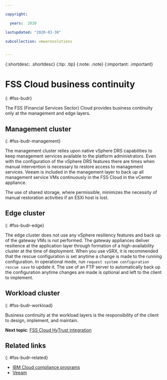 ```yaml
---

copyright:

  years:  2020

lastupdated: "2020-03-30"

subcollection: vmwaresolutions


---
```


{:shortdesc: .shortdesc}
{:tip: .tip}
{:note: .note}
{:important: .important}

# FSS Cloud business continuity
{: #fss-budr}

The FSS (Financial Services Sector) Cloud provides business continuity only at the management and edge layers.

## Management cluster
{: #fss-budr-management}

The management cluster relies upon native vSphere DRS capabilities to keep management services available to the platform administrators. Even with the configuration of the vSphere DRS features there are times when manual intervention is necessary to restore access to management services. Veeam is included in the management layer to back up all management service VMs continuously in the FSS Cloud in the vCenter appliance.

The use of shared storage, where permissible, minimizes the necessity of manual restoration activities if an ESXi host is lost.

## Edge cluster
{: #fss-budr-edge}

The edge cluster does not use any vSphere resiliency features and back up of the gateway VMs is not performed. The gateway appliances deliver resilience at the application layer through formation of a high-availability cluster at the time of deployment. When you use vSRX, it is recommended that the rescue configuration is set anytime a change is made to the running configuration. In operational mode, run `request system configuration rescue save` to update it. The use of an FTP server to automatically back up the configuration anytime changes are made is optional and left to the client to implement.

## Workload cluster
{: #fss-budr-workload}

Business continuity at the workload layers is the responsibility of the client to design, implement, and maintain.

**Next topic**: [FSS Cloud HyTrust integration](/docs/vmwaresolutions?topic=vmwaresolutions-fss-hytrust)

## Related links
{: #fss-budr-related}

* [IBM Cloud compliance programs](https://www.ibm.com/cloud/compliance)
* [Veeam](/docs/vmwaresolutions?topic=vmwaresolutions-veeam_considerations)

